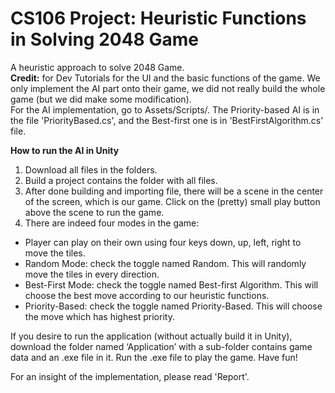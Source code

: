 # CS106 Project: Heuristic Functions in Solving 2048 Game

A heuristic approach to solve 2048 Game.\
**Credit:** for Dev Tutorials for the UI and the basic functions of the game. We only implement the AI part onto their game, we did not really build the whole game (but we did make some modification).\
For the AI implementation, go to Assets/Scripts/. The Priority-based AI is in the file 'PriorityBased.cs', and the Best-first one is in 'BestFirstAlgorithm.cs' file.

**How to run the AI in Unity**

1. Download all files in the folders.
2. Build a project contains the folder with all files.
3. After done building and importing file, there will be a scene in the center of the screen, which is our game. Click on the (pretty) small play button above the scene to run the game.
4. There are indeed four modes in the game:
* Player can play on their own using four keys down, up, left, right to move the tiles.
* Random Mode: check the toggle named Random. This will randomly move the tiles in every direction.
* Best-First Mode: check the toggle named Best-first Algorithm. This will choose the best move according to our heuristic functions.
* Priority-Based: check the toggle named Priority-Based. This will choose the move which has highest priority.

If you desire to run the application (without actually build it in Unity), download the folder named ‘Application’ with a sub-folder contains game data and an .exe file in it. Run the .exe file to play the game. Have fun!

For an insight of the implementation, please read 'Report'.
